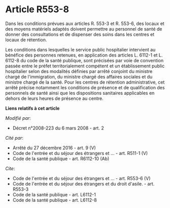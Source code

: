 # Article R553-8

Dans les conditions prévues aux articles R. 553-3 et R. 553-6, des locaux et des moyens matériels adaptés doivent permettre
au personnel de santé de donner des consultations et de dispenser des soins dans les centres et locaux de rétention. 

Les conditions dans lesquelles le service public hospitalier intervient au bénéfice des personnes retenues, en application
des articles L. 6112-1 et L. 6112-8 du code de la santé publique, sont précisées par voie de convention passée entre le
préfet territorialement compétent et un établissement public hospitalier selon des modalités définies par arrêté conjoint du
ministre chargé de l'immigration, du ministre chargé des affaires sociales et du ministre chargé de la santé. Pour les
centres de rétention administrative, cet arrêté précise notamment les conditions de présence et de qualification des
personnels de santé ainsi que les dispositions sanitaires applicables en dehors de leurs heures de présence au centre.

**Liens relatifs à cet article**

_Modifié par_:

  - Décret n°2008-223 du 6 mars 2008 - art. 2

_Cité par_:

  - Arrêté du 27 décembre 2016 - art. 9 (V)
  - Code de l'entrée et du séjour des étrangers et ... - art. R511-1 (V)
  - Code de la santé publique - art. R6112-10 (Ab)

_Cite_:

  - Code de l'entrée et du séjour des étrangers et ... - art. R553-6 (V)
  - Code de l'entrée et du séjour des étrangers et du droit d'asile. - art. R553-3
  - Code de la santé publique - art. L6112-1
  - Code de la santé publique - art. L6112-8
